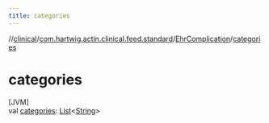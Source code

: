 ```yaml
---
title: categories
---
```

//[clinical](../../../index.html)/[com.hartwig.actin.clinical.feed.standard](../index.html)/[EhrComplication](index.html)/[categories](categories.html)



# categories



[JVM]\
val [categories](categories.html): [List](https://kotlinlang.org/api/latest/jvm/stdlib/kotlin.collections/-list/index.html)&lt;[String](https://kotlinlang.org/api/latest/jvm/stdlib/kotlin/-string/index.html)&gt;




